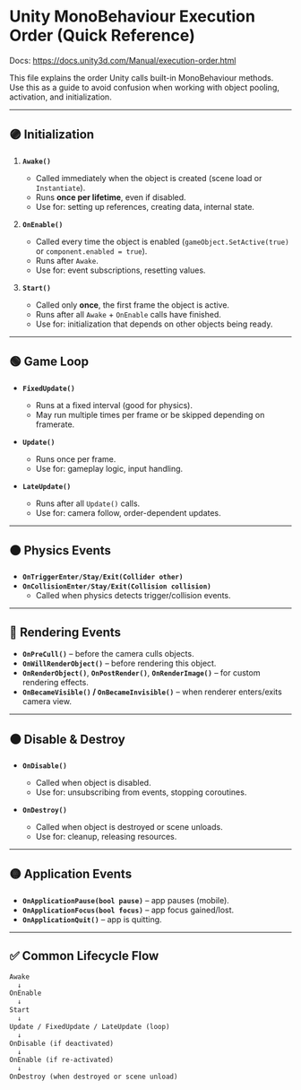 
# Unity MonoBehaviour Execution Order (Quick Reference)

Docs: https://docs.unity3d.com/Manual/execution-order.html

This file explains the order Unity calls built-in MonoBehaviour methods.  
Use this as a guide to avoid confusion when working with object pooling, activation, and initialization.

---

## 🟣 Initialization
1. **`Awake()`**
   - Called immediately when the object is created (scene load or `Instantiate`).
   - Runs **once per lifetime**, even if disabled.
   - Use for: setting up references, creating data, internal state.

2. **`OnEnable()`**
   - Called every time the object is enabled (`gameObject.SetActive(true)` or `component.enabled = true`).
   - Runs after `Awake`.
   - Use for: event subscriptions, resetting values.

3. **`Start()`**
   - Called only **once**, the first frame the object is active.
   - Runs after all `Awake` + `OnEnable` calls have finished.
   - Use for: initialization that depends on other objects being ready.

---

## 🟢 Game Loop
- **`FixedUpdate()`**
  - Runs at a fixed interval (good for physics).
  - May run multiple times per frame or be skipped depending on framerate.

- **`Update()`**
  - Runs once per frame.
  - Use for: gameplay logic, input handling.

- **`LateUpdate()`**
  - Runs after all `Update()` calls.
  - Use for: camera follow, order-dependent updates.

---

## 🟠 Physics Events
- **`OnTriggerEnter/Stay/Exit(Collider other)`**
- **`OnCollisionEnter/Stay/Exit(Collision collision)`**
  - Called when physics detects trigger/collision events.

---

## 🔴 Rendering Events
- **`OnPreCull()`** – before the camera culls objects.  
- **`OnWillRenderObject()`** – before rendering this object.  
- **`OnRenderObject()`**, **`OnPostRender()`**, **`OnRenderImage()`** – for custom rendering effects.  
- **`OnBecameVisible()` / `OnBecameInvisible()`** – when renderer enters/exits camera view.

---

## ⚫ Disable & Destroy
- **`OnDisable()`**
  - Called when object is disabled.
  - Use for: unsubscribing from events, stopping coroutines.

- **`OnDestroy()`**
  - Called when object is destroyed or scene unloads.
  - Use for: cleanup, releasing resources.

---

## 🟡 Application Events
- **`OnApplicationPause(bool pause)`** – app pauses (mobile).  
- **`OnApplicationFocus(bool focus)`** – app focus gained/lost.  
- **`OnApplicationQuit()`** – app is quitting.

---

## ✅ Common Lifecycle Flow

```txt
Awake
  ↓
OnEnable
  ↓
Start
  ↓
Update / FixedUpdate / LateUpdate (loop)
  ↓
OnDisable (if deactivated)
  ↓
OnEnable (if re-activated)
  ↓
OnDestroy (when destroyed or scene unload)
